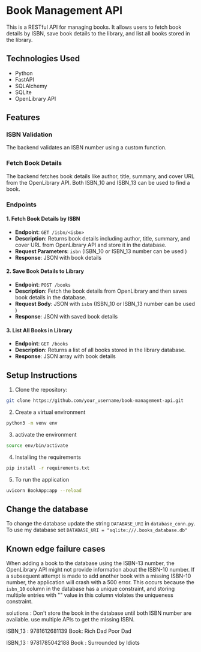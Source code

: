 # Book Management API

This is a RESTful API for managing books. It allows users to fetch book details by ISBN, save book details to the library, and list all books stored in the library.

## Technologies Used

- Python
- FastAPI
- SQLAlchemy
- SQLite
- OpenLibrary API

## Features

### ISBN Validation

The backend validates an ISBN number using a custom function.

### Fetch Book Details

The backend fetches book details like author, title, summary, and cover URL from the OpenLibrary API. Both ISBN_10 and ISBN_13 can be used to find a book. 

### Endpoints

#### 1. Fetch Book Details by ISBN

- **Endpoint**: `GET /isbn/<isbn>`
- **Description**: Returns book details including author, title, summary, and cover URL from OpenLibrary API and store it in the database.
- **Request Parameters**: `isbn` (ISBN_10 or ISBN_13 number can be used )
- **Response**: JSON with book details

#### 2. Save Book Details to Library

- **Endpoint**: `POST /books`
- **Description**: Fetch the book details from OpenLibrary and then saves book details in the database.
- **Request Body**: JSON with `isbn` (ISBN_10 or ISBN_13 number can be used )
- **Response**: JSON with saved book details

#### 3. List All Books in Library

- **Endpoint**: `GET /books`
- **Description**: Returns a list of all books stored in the library database.
- **Response**: JSON array with book details

## Setup Instructions

1. Clone the repository:

```bash
git clone https://github.com/your_username/book-management-api.git
```
2. Create a virtual environment
```bash
python3 -m venv env
```
3. activate the environment
```bash
source env/bin/activate
```
4. Installing the requirements
```bash
pip install -r requirements.txt
```
5. To run the application 
```bash
uvicorn BookApp:app --reload
```

## Change the database

To change the database update the string `DATABASE_URI` in `database_conn.py`. To use my database set `DATABASE_URI = "sqlite:///.books_database.db"`

## Known edge failure cases

When adding a book to the database using the ISBN-13 number, the OpenLibrary API might not provide information about the ISBN-10 number. If a subsequent attempt is made to add another book with a missing ISBN-10 number, the application will crash with a 500 error. This occurs because the `isbn_10` column in the database has a unique constraint, and storing multiple entries with "" value in this column violates the uniqueness constraint.

solutions : Don't store the book in the database until both ISBN number are available. use multiple APIs to get the missing ISBN.

ISBN_13 : 9781612681139 
Book: Rich Dad Poor Dad

ISBN_13 : 9781785042188
Book : Surrounded by Idiots
